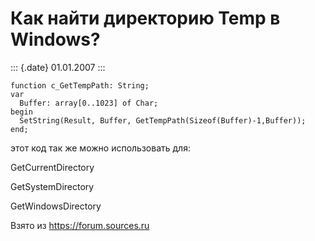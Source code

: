 Как найти директорию Temp в Windows?
====================================

::: {.date}
01.01.2007
:::

    function c_GetTempPath: String; 
    var 
      Buffer: array[0..1023] of Char; 
    begin 
      SetString(Result, Buffer, GetTempPath(Sizeof(Buffer)-1,Buffer)); 
    end; 

этот код так же можно использовать для:

GetCurrentDirectory

GetSystemDirectory

GetWindowsDirectory

Взято из <https://forum.sources.ru>
